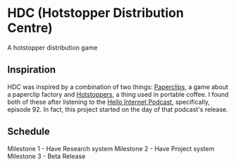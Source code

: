 # HDC (Hotstopper Distribution Centre)
A hotstopper distribution game

## Inspiration
HDC was inspired by a combination of two things: [Paperclips](http://www.decisionproblem.com/paperclips/index2.html), a game about a paperclip factory and [Hotstoppers](https://www.google.com.tr/search?q=Hotstopper), a thing used in portable coffee. I found both of these after listening to the [Hello Internet Podcast](https://hellointernet.fm), specifically, episode 92. In fact, this project started on the day of that podcast's release.

## Schedule
Milestone 1 - Have Research system
Milestone 2 - Have Project system
Milestone 3 - Beta Release
